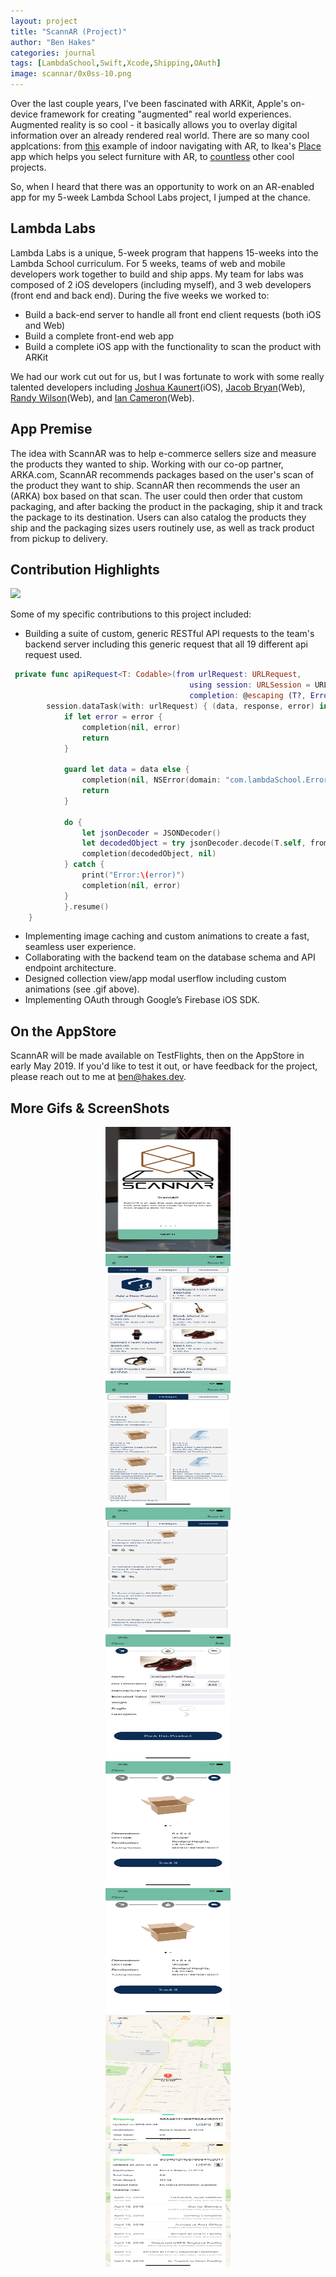 ```yaml
---
layout: project
title: "ScannAR (Project)"
author: "Ben Hakes"
categories: journal
tags: [LambdaSchool,Swift,Xcode,Shipping,OAuth]
image: scannar/0x0ss-10.png
---
```


Over the last couple years, I've been fascinated with ARKit, Apple's on-device framework for creating "augmented" real world experiences. Augmented reality is so cool - it basically allows you to overlay digital information over an already rendered real world. There are so many cool applcations: from [this](https://twitter.com/AndrewProjDent/status/1116401793993408512) example of indoor navigating with AR, to Ikea's [Place](https://9to5mac.com/2017/09/19/ikea-place-augmented-reality-app-download/) app which helps you select furniture with AR, to [countless](https://github.com/olucurious/Awesome-ARKit) other cool projects.

So, when I heard that there was an opportunity to work on an AR-enabled app for my 5-week Lambda School Labs project, I jumped at the chance.

## Lambda Labs

Lambda Labs is a unique, 5-week program that happens 15-weeks into the Lambda School curriculum. For 5 weeks, teams of web and mobile developers work together to build and ship apps. My team for labs was composed of 2 iOS developers (including myself), and 3 web developers (front end and back end). During the five weeks we worked to:
- Build a back-end server to handle all front end client requests (both iOS and Web)
- Build a complete front-end web app
- Build a complete iOS app with the functionality to scan the product with ARKit

We had our work cut out for us, but I was fortunate to work with some really talented developers including [Joshua Kaunert](https://www.linkedin.com/in/jkaunert/)(iOS), [Jacob Bryan](https://www.linkedin.com/in/jbryanlink/)(Web), [Randy Wilson](https://www.linkedin.com/in/randy-wilson-dev/)(Web), and [Ian Cameron](https://www.linkedin.com/in/ianpcameron/)(Web).

## App Premise

The idea with ScannAR was to help e-commerce sellers size and measure the products they wanted to ship. Working with our co-op partner, ARKA.com, ScannAR recommends packages based on the user's scan of the product they want to ship. ScannAR then recommends the user an (ARKA) box based on that scan. The user could then order that custom packaging, and after backing the product in the packaging, ship it and track the package to its destination. Users can  also catalog the products they ship and the packaging sizes users routinely use, as well as track product from pickup to delivery.

## Contribution Highlights

![](../assets/img/scannar/ScannAR_NewUserFlow.gif)

Some of my specific contributions to this project included:
- Building a suite of custom, generic RESTful API requests to the team's backend server including this generic request that all 19 different api request used.
```swift
 private func apiRequest<T: Codable>(from urlRequest: URLRequest,
                                        using session: URLSession = URLSession.shared,
                                        completion: @escaping (T?, Error?) -> Void) {
        session.dataTask(with: urlRequest) { (data, response, error) in
            if let error = error {
                completion(nil, error)
                return
            }
            
            guard let data = data else {
                completion(nil, NSError(domain: "com.lambdaSchool.ErrorDomain", code: -1, userInfo: nil))
                return
            }
            
            do {
                let jsonDecoder = JSONDecoder()
                let decodedObject = try jsonDecoder.decode(T.self, from: data)
                completion(decodedObject, nil)
            } catch {
                print("Error:\(error)")
                completion(nil, error)
            }
            }.resume()
    }
```
- Implementing image caching and custom animations to create a fast, seamless user experience.
- Collaborating with the backend team on the database schema and API endpoint architecture.
- Designed collection view/app modal userflow including custom animations (see .gif above).
- Implementing OAuth through Google’s Firebase iOS SDK.



## On the AppStore

ScannAR will be made available on TestFlights, then on the AppStore in early May 2019. If you'd like to test it out, or have feedback for the project, please reach out to me at ben@hakes.dev.

## More Gifs & ScreenShots

<div align="center"><img src="../assets/img/scannar/0x0ss.jpg" width="200" height="200" alt="products"></div>
<div align="center"><img src="../assets/img/scannar/0x0ss-2.jpg" width="200" height="200"  alt="products"></div>
<div align="center"><img src="../assets/img/scannar/0x0ss-3.jpg" width="200" height="200"  alt="products"></div>
<div align="center"><img src="../assets/img/scannar/0x0ss-4.jpg" width="200" height="200"  alt="products"></div>
<div align="center"><img src="../assets/img/scannar/0x0ss-5.jpg" width="200" height="200"  alt="products"></div>
<div align="center"><img src="../assets/img/scannar/0x0ss-6.jpg" width="200" height="200"  alt="products"></div>
<div align="center"><img src="../assets/img/scannar/0x0ss-7.jpg" width="200" height="200"  alt="products"></div>
<div align="center"><img src="../assets/img/scannar/0x0ss-8.jpg" width="200" height="200"  alt="products"></div>
<div align="center"><img src="../assets/img/scannar/0x0ss-9.jpg" width="200" height="200"  alt="products"></div>
